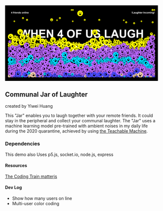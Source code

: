 ![image](https://raw.githubusercontent.com/yiiwii/communal-jar-of-laughter/main/demopic.png
)
## Communal Jar of Laughter
created by Yiwei Huang

This "Jar" enables you to laugh together with your remote friends.
It could stay in the peripheral and collect your communal laughter.
The "Jar" uses a machine learning model pre-trained with ambient noises in my daily life
during the 2020 quarantine, achieved by using [the Teachable Machine](https://teachablemachine.withgoogle.com/).

### Dependencies
This demo also Uses p5.js, socket.io, node.js, express


#### Resources
[The Coding Train ](https://youtu.be/bjULmG8fqc8)
[matterjs](https://brm.io/matter-js/)


#### Dev Log
- Show how many users on line
- Multi-user color coding
